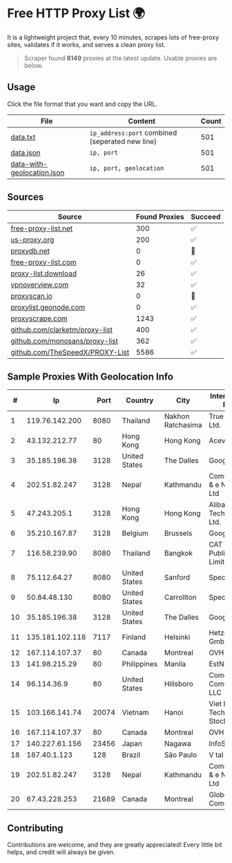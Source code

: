 
# Free HTTP Proxy List 🌍

It is a lightweight project that, every 10 minutes, scrapes lots of free-proxy sites, validates if it works, and serves a clean proxy list.


> Scraper found **8149** proxies at the latest update. Usable proxies are below.

## Usage

Click the file format that you want and copy the URL.


|File|Content|Count|
|----|-------|-----|
|[data.txt](https://raw.githubusercontent.com/themiralay/Proxy-List-World/master/data.txt)|`ip_address:port` combined (seperated new line)|501|
|[data.json](https://raw.githubusercontent.com/themiralay/Proxy-List-World/master/data.json)|`ip, port`|501|
|[data-with-geolocation.json](https://raw.githubusercontent.com/themiralay/Proxy-List-World/master/data-with-geolocation.json)|`ip, port, geolocation`|501|

## Sources

|Source|Found Proxies|Succeed|
|------|-------------|-------|
|[free-proxy-list.net](https://free-proxy-list.net)|300|✅|
|[us-proxy.org](https://www.us-proxy.org)|200|✅|
|[proxydb.net](http://proxydb.net)|0|🚫|
|[free-proxy-list.com](https://free-proxy-list.com/?page=&port=&type%5B%5D=http&type%5B%5D=https&up_time=0&search=Search)|0|✅|
|[proxy-list.download](https://www.proxy-list.download/HTTP)|26|✅|
|[vpnoverview.com](https://vpnoverview.com/privacy/anonymous-browsing/free-proxy-servers)|32|✅|
|[proxyscan.io](https://www.proxyscan.io)|0|🚫|
|[proxylist.geonode.com](https://proxylist.geonode.com/api/proxy-list?limit=300&page=1&sort_by=lastChecked&sort_type=desc&protocols=http,https)|0|✅|
|[proxyscrape.com](https://api.proxyscrape.com/v2/?request=displayproxies&protocol=http&timeout=10000&country=all&ssl=all&anonymity=all)|1243|✅|
|[github.com/clarketm/proxy-list](https://raw.githubusercontent.com/clarketm/proxy-list/master/proxy-list-raw.txt)|400|✅|
|[github.com/monosans/proxy-list](https://raw.githubusercontent.com/monosans/proxy-list/main/proxies/http.txt)|362|✅|
|[github.com/TheSpeedX/PROXY-List](https://raw.githubusercontent.com/TheSpeedX/PROXY-List/master/http.txt)|5586|✅|


## Sample Proxies With Geolocation Info

|#|Ip|Port|Country|City|Internet Service Provider|
|-|--|----|-------|----|-------------------------|
|1|119.76.142.200|8080|Thailand|Nakhon Ratchasima|True Internet Co., Ltd.|
|2|43.132.212.77|80|Hong Kong|Hong Kong|Aceville Pte.ltd|
|3|35.185.196.38|3128|United States|The Dalles|Google LLC|
|4|202.51.82.247|3128|Nepal|Kathmandu|Communication & e Nepal Pvt. Ltd|
|5|47.243.205.1|3128|Hong Kong|Hong Kong|Alibaba (US) Technology Co., Ltd.|
|6|35.210.167.87|3128|Belgium|Brussels|Google LLC|
|7|116.58.239.90|8080|Thailand|Bangkok|CAT Telecom Public Company Limited|
|8|75.112.64.27|8080|United States|Sanford|Spectrum|
|9|50.84.48.130|8080|United States|Carrollton|Spectrum|
|10|35.185.196.38|3128|United States|The Dalles|Google LLC|
|11|135.181.102.118|7117|Finland|Helsinki|Hetzner Online GmbH|
|12|167.114.107.37|80|Canada|Montreal|OVH SAS|
|13|141.98.215.29|80|Philippines|Manila|EstNOC OY|
|14|96.114.36.9|80|United States|Hillsboro|Comcast Cable Communications, LLC|
|15|103.166.141.74|20074|Vietnam|Hanoi|Viet NAM Cloud Technology Joint Stock Company|
|16|167.114.107.37|80|Canada|Montreal|OVH SAS|
|17|140.227.61.156|23456|Japan|Nagawa|InfoSphere|
|18|187.40.1.123|128|Brazil|São Paulo|V tal|
|19|202.51.82.247|3128|Nepal|Kathmandu|Communication & e Nepal Pvt. Ltd|
|20|67.43.228.253|21689|Canada|Montreal|GloboTech Communications|



## Contributing

Contributions are welcome, and they are greatly appreciated! Every
little bit helps, and credit will always be given.


